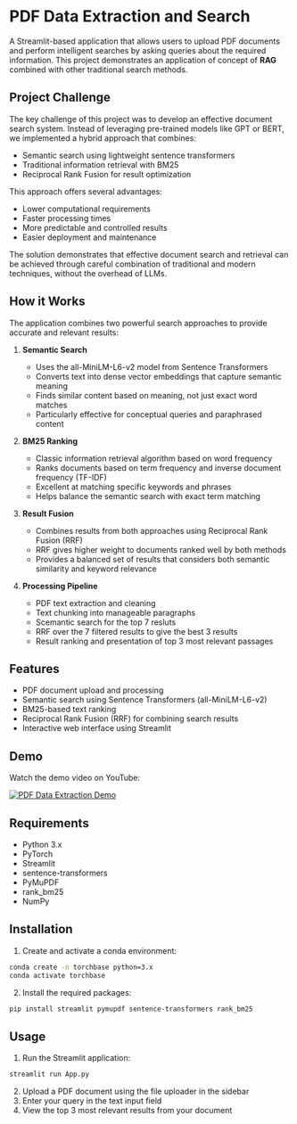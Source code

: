 # PDF Data Extraction and Search

A Streamlit-based application that allows users to upload PDF documents and perform intelligent searches by asking queries about the required information. This project demonstrates an application of concept of **RAG** combined with other traditional search methods.

## Project Challenge

The key challenge of this project was to develop an effective document search system. Instead of leveraging pre-trained models like GPT or BERT, we implemented a hybrid approach that combines:

- Semantic search using lightweight sentence transformers
- Traditional information retrieval with BM25
- Reciprocal Rank Fusion for result optimization

This approach offers several advantages:
- Lower computational requirements
- Faster processing times
- More predictable and controlled results
- Easier deployment and maintenance

The solution demonstrates that effective document search and retrieval can be achieved through careful combination of traditional and modern techniques, without the overhead of LLMs.

## How it Works

The application combines two powerful search approaches to provide accurate and relevant results:

1. **Semantic Search**
   - Uses the all-MiniLM-L6-v2 model from Sentence Transformers
   - Converts text into dense vector embeddings that capture semantic meaning
   - Finds similar content based on meaning, not just exact word matches
   - Particularly effective for conceptual queries and paraphrased content

2. **BM25 Ranking**
   - Classic information retrieval algorithm based on word frequency
   - Ranks documents based on term frequency and inverse document frequency (TF-IDF)
   - Excellent at matching specific keywords and phrases
   - Helps balance the semantic search with exact term matching

3. **Result Fusion**
   - Combines results from both approaches using Reciprocal Rank Fusion (RRF)
   - RRF gives higher weight to documents ranked well by both methods
   - Provides a balanced set of results that considers both semantic similarity and keyword relevance

4. **Processing Pipeline**
   - PDF text extraction and cleaning
   - Text chunking into manageable paragraphs
   - Scemantic search for the top 7 resluts
   - RRF over the 7 filtered results to give the best 3 results
   - Result ranking and presentation of top 3 most relevant passages

## Features

- PDF document upload and processing
- Semantic search using Sentence Transformers (all-MiniLM-L6-v2)
- BM25-based text ranking
- Reciprocal Rank Fusion (RRF) for combining search results
- Interactive web interface using Streamlit

## Demo

Watch the demo video on YouTube:

[![PDF Data Extraction Demo](https://img.youtube.com/vi/WU7s754RnfU/0.jpg)](https://youtu.be/WU7s754RnfU)

## Requirements

- Python 3.x
- PyTorch
- Streamlit
- sentence-transformers
- PyMuPDF
- rank_bm25
- NumPy

## Installation

1. Create and activate a conda environment:
```bash
conda create -n torchbase python=3.x
conda activate torchbase
```

2. Install the required packages:
```bash
pip install streamlit pymupdf sentence-transformers rank_bm25
```

## Usage

1. Run the Streamlit application:
```bash
streamlit run App.py
```

2. Upload a PDF document using the file uploader in the sidebar
3. Enter your query in the text input field
4. View the top 3 most relevant results from your document

